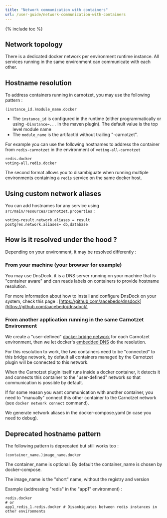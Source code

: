 ```yaml
---
title: "Network communication with containers"
url: /user-guide/network-communication-with-containers
---
```


{% include toc %}

## Network topology
There is a dedicated docker network per environment runtime instance. 
All services running in the same environment can communicate with each other.

## Hostname resolution
To address containers running in carnotzet, you may use the following pattern :

```
(instance_id.)module_name.docker
```

- The `instance_id` is configured in the runtime (either programmatically or using `-Dinstance=...` in the maven plugin). The default value is the top level module name
- The `module_name` is the artifactId without trailing "-carnotzet".

For example you can use the following hostnames to address the container from `redis-carnotzet` in the environment of `voting-all-carnotzet`
```
redis.docker
voting-all.redis.docker
```

The second format allows you to disambiguate when running multiple environments containing a `redis` service on the same docker host. 

## Using custom network aliases
You can add hostnames for any service using `src/main/resources/carnotzet.properties` :
```
voting-result.network.aliases = result
postgres.network.aliases= db,database
```
## How is it resolved under the hood ?
  
Depending on your environment, it may be resolved differently :

### From your machine (your browser for example)

You may use DnsDock. it is a DNS server running on your machine that is "container aware" and can reads labels on containers to provide hostname resolution.

For more information about how to install and configure DnsDock on your system, check this page : 
[https://github.com/aacebedo/dnsdock](https://github.com/aacebedo/dnsdock)

### From another application running in the same Carnotzet Environment

We create a "user-defined" [docker bridge network](https://docs.docker.com/engine/userguide/networking/) for each Carnotzet environment, then we let docker's [embedded DNS](https://docs.docker.com/engine/userguide/networking/configure-dns/) do the resolution.

For this resolution to work, the two containers need to be "connected" to this bridge network, by default all containers managed by the Carnotzet plugin will be connected to this network.

When the Carnotzet plugin itself runs inside a docker container, it detects it and connects this container to the "user-defined" network so that communication is possible by default.

If for some reason you want communication with another container, you need to "manually" connect this other container to the Carnotzet network (see `docker network connect` command).

We generate network aliases in the docker-compose.yaml (in case you need to debug). 

## Deprecated hostname pattern
The following pattern is deprecated but still works too : 

```
(container_name.)image_name.docker
```

The container_name is optional. By default the container_name is chosen by docker-compose.

The image_name is the "short" name, without the registry and version

Example (addressing "redis" in the "app1" environment) :
```
redis.docker
# or
app1_redis_1.redis.docker # Disambiguates between redis instances in other environments
```